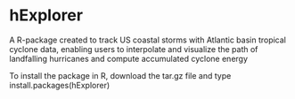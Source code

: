 # hExplorer

A R-package created to track US coastal storms with Atlantic basin tropical cyclone data, enabling users to interpolate and visualize the path of landfalling hurricanes and compute accumulated cyclone energy

To install the package in R, download the tar.gz file and type install.packages(hExplorer)
